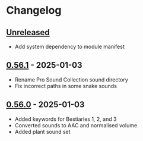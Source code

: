 # Changelog

## [Unreleased]

- Add system dependency to module manifest

## [0.56.1] - 2025-01-03

- Rename Pro Sound Collection sound directory
- Fix incorrect paths in some snake sounds

## [0.56.0] - 2025-01-03

- Added keywords for Bestiaries 1, 2, and 3
- Converted sounds to AAC and normalised volume
- Added plant sound set

[Unreleased]: https://github.com/olilan1/pf2e-creature-sounds/compare/v0.56.1...HEAD

[0.56.1]: https://github.com/olilan1/pf2e-creature-sounds/compare/v0.56.0...v0.56.1

[0.56.0]: https://github.com/olilan1/pf2e-creature-sounds/releases/tag/v0.56.0
